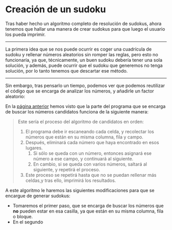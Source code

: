 #  Creación de un sudoku
Tras haber hecho un algoritmo completo de resolución de sudokus, ahora tenemos que hallar una  manera de crear sudokus para que luego el usuario los pueda imprimir.
___

La primera idea que se nos puede ocurrir es coger una cuadrícula de sudoku y rellenar números aleatorios sin romper las reglas, pero esto no funcionaría, ya que, técnicamente, un buen sudoku debería tener una sola solución, y además, puede ocurrir que el sudoku que generemos no tenga solución, por lo tanto tenemos que descartar ese método.

___

Sin embargo, tras pensarlo un tiempo, podemos ver que podemos reutilizar el código que se encarga de analizar los números, y añadirle un factor aleatorio:

En la [página anterior](/sudoku/solver/solving-alg#_1-analisis-de-candidatos) hemos visto que la parte del programa que se encarga de buscar los números candidatos funciona de la siguiente manera:
>Este sería el proceso del algoritmo de candidatos en orden:
>1. El programa debe ir escaneando cada celda, y recolectar los números que están en su misma columna, fila y campo.
>1. Después, eliminará cada número que haya encontrado en esos lugares.
>    1. Si sólo se queda con un número, entonces asignará ese número a ese campo, y continuará al siguiente.
>    1. En cambio, si se queda con varios números, saltará al siguiente, y repetirá el proceso.
>1. Este proceso se repetirá hasta que no se puedan rellenar más celdas,y tras ello, imprimirá los resultados.

A este algoritmo le haremos las siguientes modificaciones para que se encargue de generar sudokus:

- Tomaremos el primer paso, que se encarga de buscar los números que **no** pueden estar en esa casilla, ya que están en su misma columna, fila o bloque.
- En el segundo


<SudokuSolver />

<SudokuRunner />